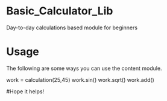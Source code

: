 # Basic_Calculator_Lib
Day-to-day calculations based module for beginners 

# Usage
The following are some ways you can use the content module.

work = calculation(25,45)
work.sin()
work.sqrt()
work.add()

#Hope it helps!
